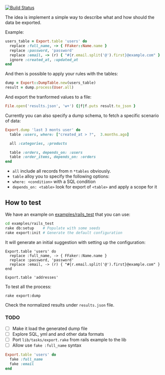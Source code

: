 [![Build Status](https://travis-ci.org/jonatas/export.svg?branch=master)](https://travis-ci.org/jonatas/export)

The idea is implement a simple way to describe what and how should the data be
exported.

Example:

```ruby
users_table = Export.table 'users' do
  replace :full_name, -> { FFaker::Name.name }
  replace :password, 'password'
  replace :email, -> (r) { "#{r.email.split('@').first}@example.com" }
  ignore :created_at, :updated_at
end
```

And then is possible to apply your rules with the tables:

```ruby
dump = Export::DumpTable.new(users_table)
result = dump.process(User.all)
```

And export the tranformed values to a file:

```ruby
File.open('results.json', 'w+') {|f|f.puts result.to_json }
```

Currently you can also specify a dump schema, to fetch a specific scenario of
data:


```ruby
Export.dump 'last 3 monts user' do
  table :users, where: ["created_at > ?",  3.months.ago]

  all :categories, :products

  table :orders, depends_on: :users
  table :order_items, depends_on: :orders
end
```

- `all` include all records from n `*tables` obviously.
- `table` alloy you to specify the following options:
 - `where: <condition>` with a SQL condition
 - `depends_on: <table>` look for export of `<table>` and apply a scope for it


## How to test

We have an example on [examples/rails_test](examples/rails_test) that you can
use:

```bash
cd examples/rails_test
rake db:setup    # Populate with some seeds
rake export:init # Generate the default configuration
```

It will generate an initial suggestion with setting up the configuration:

```
Export.table 'users' do
  replace :full_name, -> { FFaker::Name.name }
  replace :password, 'password'
  replace :email, -> (r) { "#{r.email.split('@').first}@example.com" }
end

Export.table 'addresses'
```

To test all the process:

```
rake export:dump
```

Check the normalized results under `results.json` file.

### TODO

- [ ] Make it load the generated dump file
- [ ] Explore SQL, yml and and other data formats
- [ ] Port `lib/tasks/export.rake` from rails example to the lib
- [ ] Allow use `fake :full_name` syntax

```ruby
Export.table 'users' do
  fake :full_name
  fake :email
end
```
